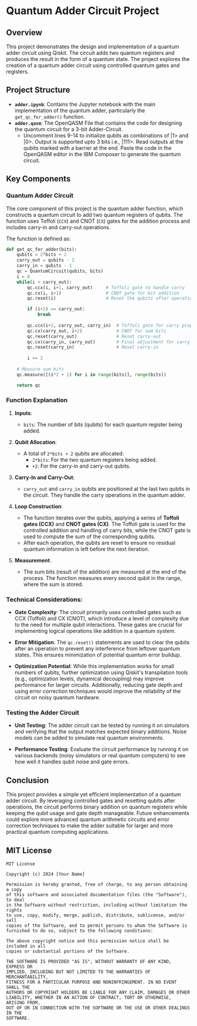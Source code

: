 # Quantum Adder Circuit Project

## Overview

This project demonstrates the design and implementation of a quantum adder circuit using Qiskit. The circuit adds two quantum registers and produces the result in the form of a quantum state. The project explores the creation of a quantum adder circuit using controlled quantum gates and registers.

## Project Structure

- **`adder.ipynb`**: Contains the Jupyter notebook with the main implementation of the quantum adder, particularly the `get_qc_for_adder()` function.
- **`adder.qasm`**: The OpenQASM File that contains the code for designing the quantum circuit for a 3-bit Adder-Circuit.
    - Uncomment lines 9-14 to initialize qubits as combinations of |1> and |0>. Output is supported upto 3 bits i.e., |111>. Read outputs at the qubits marked with a barrier at the end.
Paste the code in the OpenQASM editor in the IBM Composer to generate the quantum circuit.

## Key Components

### Quantum Adder Circuit

The core component of this project is the quantum adder function, which constructs a quantum circuit to add two quantum registers of qubits. The function uses Toffoli (`CCX`) and CNOT (`CX`) gates for the addition process and includes carry-in and carry-out operations. 

The function is defined as:

```python
def get_qc_for_adder(bits):
    qubits = 2*bits + 2
    carry_out = qubits - 2
    carry_in = qubits - 1
    qc = QuantumCircuit(qubits, bits)
    i = 0
    while(i < carry_out):
        qc.ccx(i, i+1, carry_out)     # Toffoli gate to handle carry
        qc.cx(i, i+1)                 # CNOT gate for bit addition
        qc.reset(i)                   # Reset the qubits after operation

        if (i+2) == carry_out:
            break
        
        qc.ccx(i+2, carry_out, carry_in)  # Toffoli gate for carry propagation
        qc.cx(carry_out, i+2)             # CNOT for sum bits
        qc.reset(carry_out)               # Reset carry-out
        qc.cx(carry_in, carry_out)        # Final adjustment for carry bits
        qc.reset(carry_in)                # Reset carry-in
        
        i += 2
    
    # Measure sum bits
    qc.measure([(i*2 + 1) for i in range(bits)], range(bits))

    return qc
```

### Function Explanation

1. **Inputs**:
    - `bits`: The number of bits (qubits) for each quantum register being added.
   
2. **Qubit Allocation**:
    - A total of `2*bits + 2` qubits are allocated:
      - `2*bits`: For the two quantum registers being added.
      - `+2`: For the carry-in and carry-out qubits.

3. **Carry-In and Carry-Out**:
    - `carry_out` and `carry_in` qubits are positioned at the last two qubits in the circuit. They handle the carry operations in the quantum adder.

4. **Loop Construction**:
    - The function iterates over the qubits, applying a series of **Toffoli gates (CCX)** and **CNOT gates (CX)**. The Toffoli gate is used for the controlled addition and handling of carry bits, while the CNOT gate is used to compute the sum of the corresponding qubits.
    - After each operation, the qubits are reset to ensure no residual quantum information is left before the next iteration.

5. **Measurement**:
    - The sum bits (result of the addition) are measured at the end of the process. The function measures every second qubit in the range, where the sum is stored.

### Technical Considerations:

- **Gate Complexity**: The circuit primarily uses controlled gates such as CCX (Toffoli) and CX (CNOT), which introduce a level of complexity due to the need for multiple qubit interactions. These gates are crucial for implementing logical operations like addition in a quantum system.
  
- **Error Mitigation**: The `qc.reset()` statements are used to clear the qubits after an operation to prevent any interference from leftover quantum states. This ensures minimization of potential quantum error buildup.

- **Optimization Potential**: While this implementation works for small numbers of qubits, further optimization using Qiskit's transpilation tools (e.g., optimization levels, dynamical decoupling) may improve performance for larger circuits. Additionally, reducing gate depth and using error correction techniques would improve the reliability of the circuit on noisy quantum hardware.


### Testing the Adder Circuit

- **Unit Testing**: The adder circuit can be tested by running it on simulators and verifying that the output matches expected binary additions. Noise models can be added to simulate real quantum environments.
  
- **Performance Testing**: Evaluate the circuit performance by running it on various backends (noisy simulators or real quantum computers) to see how well it handles qubit noise and gate errors.

## Conclusion

This project provides a simple yet efficient implementation of a quantum adder circuit. By leveraging controlled gates and resetting qubits after operations, the circuit performs binary addition on quantum registers while keeping the qubit usage and gate depth manageable. Future enhancements could explore more advanced quantum arithmetic circuits and error correction techniques to make the adder suitable for larger and more practical quantum computing applications.

## MIT License

```
MIT License

Copyright (c) 2024 [Your Name]

Permission is hereby granted, free of charge, to any person obtaining a copy
of this software and associated documentation files (the "Software"), to deal
in the Software without restriction, including without limitation the rights
to use, copy, modify, merge, publish, distribute, sublicense, and/or sell
copies of the Software, and to permit persons to whom the Software is
furnished to do so, subject to the following conditions:

The above copyright notice and this permission notice shall be included in all
copies or substantial portions of the Software.

THE SOFTWARE IS PROVIDED "AS IS", WITHOUT WARRANTY OF ANY KIND, EXPRESS OR
IMPLIED, INCLUDING BUT NOT LIMITED TO THE WARRANTIES OF MERCHANTABILITY,
FITNESS FOR A PARTICULAR PURPOSE AND NONINFRINGEMENT. IN NO EVENT SHALL THE
AUTHORS OR COPYRIGHT HOLDERS BE LIABLE FOR ANY CLAIM, DAMAGES OR OTHER
LIABILITY, WHETHER IN AN ACTION OF CONTRACT, TORT OR OTHERWISE, ARISING FROM,
OUT OF OR IN CONNECTION WITH THE SOFTWARE OR THE USE OR OTHER DEALINGS IN THE
SOFTWARE.
```
